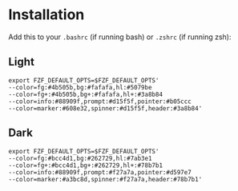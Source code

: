 # Installation 

Add this to your `.bashrc` (if running bash) or `.zshrc` (if running zsh): 

## Light

```bashrc
export FZF_DEFAULT_OPTS=$FZF_DEFAULT_OPTS' 
--color=fg:#4b505b,bg:#fafafa,hl:#5079be 
--color=fg+:#4b505b,bg+:#fafafa,hl+:#3a8b84 
--color=info:#88909f,prompt:#d15f5f,pointer:#b05ccc 
--color=marker:#608e32,spinner:#d15f5f,header:#3a8b84'
```

## Dark

```bashrc
export FZF_DEFAULT_OPTS=$FZF_DEFAULT_OPTS' 
--color=fg:#bcc4d1,bg:#262729,hl:#7ab3e1 
--color=fg+:#bcc4d1,bg+:#262729,hl+:#78b7b1 
--color=info:#88909f,prompt:#f27a7a,pointer:#d597e7 
--color=marker:#a3bc8d,spinner:#f27a7a,header:#78b7b1'
```
